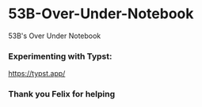 # 53B-Over-Under-Notebook
53B's Over Under Notebook

### Experimenting with Typst:
https://typst.app/

### Thank you Felix for helping